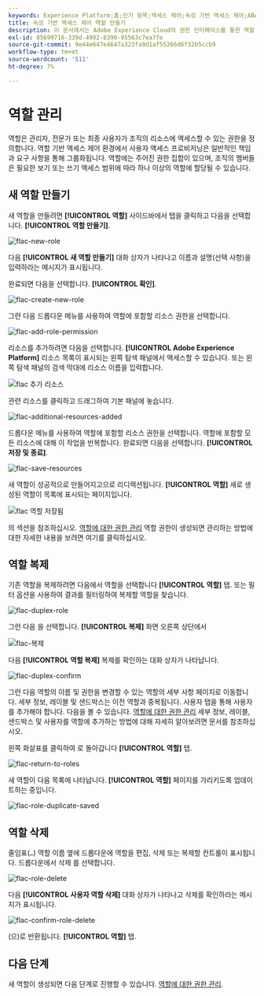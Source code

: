 ```yaml
---
keywords: Experience Platform;홈;인기 항목;액세스 제어;속성 기반 액세스 제어;ABAC
title: 속성 기반 액세스 제어 역할 만들기
description: 이 문서에서는 Adobe Experience Cloud의 권한 인터페이스를 통한 역할 관리에 대한 정보를 제공합니다
exl-id: 85699716-339d-4992-8390-95563c7ea7fe
source-git-commit: 9e44e647e4647a323fa9d1af55266d6f32b5ccb9
workflow-type: tm+mt
source-wordcount: '511'
ht-degree: 7%

---
```


# 역할 관리

역할은 관리자, 전문가 또는 최종 사용자가 조직의 리소스에 액세스할 수 있는 권한을 정의합니다. 역할 기반 액세스 제어 환경에서 사용자 액세스 프로비저닝은 일반적인 책임과 요구 사항을 통해 그룹화됩니다. 역할에는 주어진 권한 집합이 있으며, 조직의 멤버들은 필요한 보기 또는 쓰기 액세스 범위에 따라 하나 이상의 역할에 할당될 수 있습니다.

## 새 역할 만들기

새 역할을 만들려면 **[!UICONTROL 역할]** 사이드바에서 탭을 클릭하고 다음을 선택합니다. **[!UICONTROL 역할 만들기]**.

![flac-new-role](../../images/flac-ui/flac-new-role.png)

다음 **[!UICONTROL 새 역할 만들기]** 대화 상자가 나타나고 이름과 설명(선택 사항)을 입력하라는 메시지가 표시됩니다.

완료되면 다음을 선택합니다. **[!UICONTROL 확인]**.

![flac-create-new-role](../../images/flac-ui/flac-create-new-role.png)

그런 다음 드롭다운 메뉴를 사용하여 역할에 포함할 리소스 권한을 선택합니다.

![flac-add-role-permission](../../images/flac-ui/flac-add-role-permission.png)

리소스를 추가하려면 다음을 선택합니다. **[!UICONTROL Adobe Experience Platform]** 리소스 목록이 표시되는 왼쪽 탐색 패널에서 액세스할 수 있습니다. 또는 왼쪽 탐색 패널의 검색 막대에 리소스 이름을 입력합니다.

![flac 추가 리소스](../../images/flac-ui/flac-add-additional-resources.png)

관련 리소스를 클릭하고 드래그하여 기본 패널에 놓습니다.

![flac-additional-resources-added](../../images/flac-ui/flac-additional-resources-added.png)

드롭다운 메뉴를 사용하여 역할에 포함할 리소스 권한을 선택합니다. 역할에 포함할 모든 리소스에 대해 이 작업을 반복합니다. 완료되면 다음을 선택합니다. **[!UICONTROL 저장 및 종료]**.

![flac-save-resources](../../images/flac-ui/flac-save-resources.png)

새 역할이 성공적으로 만들어지고으로 리디렉션됩니다. **[!UICONTROL 역할]** 새로 생성된 역할이 목록에 표시되는 페이지입니다.

![flac 역할 저장됨](../../images/flac-ui/flac-role-saved.png)

의 섹션을 참조하십시오. [역할에 대한 권한 관리](#manage-permissions-for-a-role) 역할 권한이 생성되면 관리하는 방법에 대한 자세한 내용을 보려면 여기를 클릭하십시오.

## 역할 복제

기존 역할을 복제하려면 다음에서 역할을 선택합니다 **[!UICONTROL 역할]** 탭. 또는 필터 옵션을 사용하여 결과를 필터링하여 복제할 역할을 찾습니다.

![flac-duplex-role](../../images/flac-ui/flac-duplicate-role.png)

그런 다음 을 선택합니다. **[!UICONTROL 복제]** 화면 오른쪽 상단에서

![flac-복제](../../images/flac-ui/flac-duplicate.png)

다음 **[!UICONTROL 역할 복제]** 복제를 확인하는 대화 상자가 나타납니다.

![flac-duplex-confirm](../../images/flac-ui/flac-duplicate-confirm.png)

그런 다음 역할의 이름 및 권한을 변경할 수 있는 역할의 세부 사항 페이지로 이동합니다. 세부 정보, 레이블 및 샌드박스는 이전 역할과 중복됩니다. 사용자 탭을 통해 사용자를 추가해야 합니다. 다음을 볼 수 있습니다. [역할에 대한 권한 관리](permissions.md) 세부 정보, 레이블, 샌드박스 및 사용자를 역할에 추가하는 방법에 대해 자세히 알아보려면 문서를 참조하십시오.

왼쪽 화살표를 클릭하여 로 돌아갑니다 **[!UICONTROL 역할]** 탭.

![flac-return-to-roles](../../images/flac-ui/flac-return-to-roles.png)

새 역할이 다음 목록에 나타납니다. **[!UICONTROL 역할]** 페이지를 가리키도록 업데이트하는 중입니다.

![flac-role-duplicate-saved](../../images/flac-ui/flac-role-duplicate-saved.png)

## 역할 삭제

줄임표(`…`) 역할 이름 옆에 드롭다운에 역할을 편집, 삭제 또는 복제할 컨트롤이 표시됩니다. 드롭다운에서 삭제 를 선택합니다.

![flac-role-delete](../../images/flac-ui/flac-role-delete.png)

다음 **[!UICONTROL 사용자 역할 삭제]** 대화 상자가 나타나고 삭제를 확인하라는 메시지가 표시됩니다.

![flac-confirm-role-delete](../../images/flac-ui/flac-confirm-role-delete.png)

(으)로 반환됩니다. **[!UICONTROL 역할]** 탭.

## 다음 단계

새 역할이 생성되면 다음 단계로 진행할 수 있습니다. [역할에 대한 권한 관리](permissions.md).
